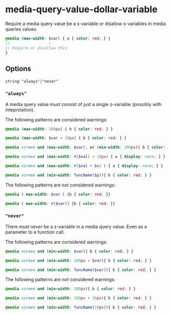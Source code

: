 # media-query-value-dollar-variable

Require a media query value be a `$`-variable or disallow `$`-variables in media queries values.

```scss
@media (max-width: $var) { a { color: red; } }
//                 ↑
// Require or disallow this
}
```

## Options

`string`: `"always"|"never"`

### `"always"`

A media query value *must consist* of just a single `$`-variable (possibly with inteprolation).

The following patterns are considered warnings:

```scss
@media (max-width: 300px) { b { color: red; } }
```

```scss
@media (max-width: $var + 10px) { b { color: red; } }
```

```scss
@media screen and (max-width: $var), or (min-width: 100px){ b { color: red; } }
```

```scss
@media screen and (max-width: #{$val} + 10px) { a { display: none; } }
```

```scss
@media screen and (max-width: #{$val + $x} ) { a { display: none; } }
```

```scss
@media screen and (min-width: funcName($p)){ b { color: red; } }
```

The following patterns are *not* considered warnings:

```scss
@media ( max-width: $var ) {b { color: red; }}
```

```scss
@media ( max-width: #{$var}) {b { color: red; }}
```

### `"never"`

There *must never* be a `$`-variable in a media query value. Even as a parameter to a function call.

The following patterns are considered warnings:

```scss
@media screen and (min-width: $var){ b { color: red; } }
```

```scss
@media screen and (min-width: 100px + $var){ b { color: red; } }
```

```scss
@media screen and (min-width: funcName($var)){ b { color: red; } }
```

The following patterns are *not* considered warnings:

```scss
@media screen and (min-width: 100px){ b { color: red; } }
```

```scss
@media screen and (min-width: 100px + 10px){ b { color: red; } }
```

```scss
@media screen and (min-width: funcName(10px)){ b { color: red; } }
```
